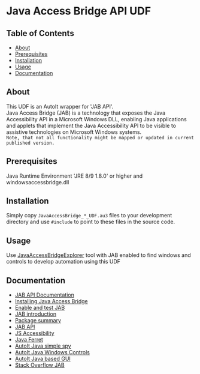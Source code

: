 # Java Access Bridge API UDF

## Table of Contents
+ [About](#about)
+ [Prerequisites](#prerequisites)
+ [Installation](#installation)
+ [Usage](#usage)
+ [Documentation](#documentation)


## About <a name = "about"></a>
This UDF is an AutoIt wrapper for 'JAB API'.   
Java Access Bridge (JAB) is a technology that exposes the Java Accessibility API in a Microsoft Windows DLL, enabling Java applications and applets that implement the Java Accessibility API to be visible to assistive technologies on Microsoft Windows systems.   
```Note, that not all functionality might be mapped or updated in current published version.```

## Prerequisites <a name = "prerequisites"></a>
Java Runtime Environment 'JRE 8/9 1.8.0' or higher and windowsaccessbridge.dll

## Installation <a name = "installation"></a>
Simply copy ```JavaAccessBridge_*_UDF.au3``` files to your development directory and use ```#include``` to point to these files in the source code.  

## Usage <a name = "usage"></a>
Use [JavaAccessBridgeExplorer](https://github.com/google/access-bridge-explorer) tool with JAB enabled to find windows and controls to develop automation using this UDF

## Documentation <a name = "documentation"></a>
* [JAB API Documentation](./docs/JSACC.pdf)
* [Installing Java Access Bridge](https://docs.oracle.com/javase/accessbridge/2.0.2/setup.htm#jab-installing-java-access-bridge])
* [Enable and test JAB](https://docs.oracle.com/javase/7/docs/technotes/guides/access/enable_and_test.html)
* [JAB introduction](https://docs.oracle.com/javase/accessbridge/2.0.2/introduction.htm)
* [Package summary](https://docs.oracle.com/javase/6/docs/api/javax/accessibility/package-summary.html)
* [JAB API](https://docs.oracle.com/javase/8/docs/technotes/guides/access/jab/api.html)
* [JS Accessibility](https://docs.oracle.com/javase/9/access/jaapi.htm#JSACC-GUID-0F6F322C-59E9-4190-AC13-BB78B52E2D5C)
* [Java Ferret](https://docs.oracle.com/javase/accessbridge/2.0.2/javaferret.htm)
* [AutoIt Java simple spy](https://www.autoitscript.com/forum/topic/166830-java-object-automation-and-simple-spy/page/3/)
* [AutoIt Java Windows Controls](https://www.autoitscript.com/forum/topic/42691-how-to-automate-java-windowscontrols/)
* [AutoIt Java based GUI](https://www.autoitscript.com/forum/topic/52853-scripting-to-a-java-based-gui/)
* [Stack Overflow JAB](https://stackoverflow.com/questions/19057985/automation-using-java-access-bridge)